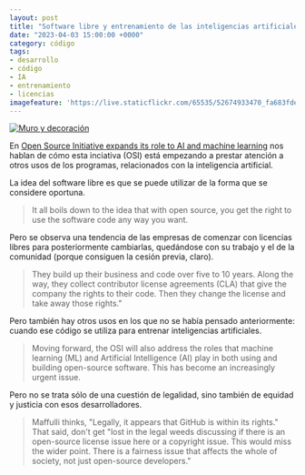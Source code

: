 ```yaml
---
layout: post
title: "Software libre y entrenamiento de las inteligencias artificiales"
date: "2023-04-03 15:00:00 +0000"
category: código
tags:
- desarrollo
- código
- IA
- entrenamiento
- licencias
imagefeature: 'https://live.staticflickr.com/65535/52674933470_fa683fdeac.jpg'
---
```

<a href="https://www.flickr.com/photos/fernand0/52674933470/" title="Muro y decoración "><img src="https://live.staticflickr.com/65535/52674933470_fa683fdeac.jpg" alt="Muro y decoración " class="img-responsive img-centered"></a>

En [Open Source Initiative expands its role to AI and machine learning](https://www.zdnet.com/article/open-source-initiative-expands-its-role-to-ai-and-machine-learning/) nos hablan de cómo esta inciativa (OSI) está empezando a prestar atención a otros usos de los programas, relacionados con la inteligencia artificial.

La idea del software libre es que se puede utilizar de la forma que se considere oportuna.

>  It all boils down to the idea that with open source, you get the right to use the software code any way you want.

Pero se observa una tendencia de las empresas de comenzar con licencias libres para posteriormente cambiarlas, quedándose con su trabajo y el de la comunidad (porque consiguen la cesión previa, claro).

> They build up their business and code over five to 10 years. Along the way, they collect contributor license agreements (CLA) that give the company the rights to their code. Then they change the license and take away those rights."

Pero también hay otros usos en los que no se había pensado anteriormente: cuando ese código se utiliza para entrenar inteligencias artificiales.

> Moving forward, the OSI will also address the roles that machine learning (ML) and Artificial Intelligence (AI) play in both using and building open-source software. This has become an increasingly urgent issue.

Pero no se trata sólo de una cuestión de legalidad, sino también de equidad y justicia con esos desarrolladores.

> Maffulli thinks, "Legally, it appears that GitHub is within its rights." That said, don't get "lost in the legal weeds discussing if there is an open-source license issue here or a copyright issue. This would miss the wider point. There is a fairness issue that affects the whole of society, not just open-source developers."

